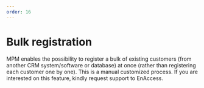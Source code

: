 ```yaml
---
order: 16
---
```


# Bulk registration

MPM enables the possibility to register a bulk of existing customers (from another CRM system/software or database) at once (rather than registering each customer one by one). This is a manual customized process. If you are interested on this feature, kindly request support to EnAccess.

